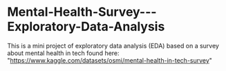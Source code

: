 # Mental-Health-Survey---Exploratory-Data-Analysis
This is a mini project of exploratory data analysis (EDA) based on a survey about mental health in tech found here:
"https://www.kaggle.com/datasets/osmi/mental-health-in-tech-survey"
